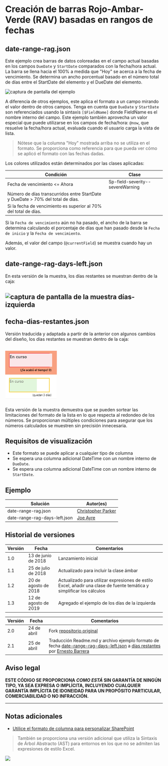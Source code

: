 # Creación de barras Rojo-Ambar-Verde (RAV) basadas en rangos de fechas

## date-range-rag.json
Este ejemplo crea barras de datos coloreadas en el campo actual basadas en los campos `DueDate` y `StartDate` comparados con la fecha/hora actual. La barra se llena hacia el 100% a medida que "Hoy" se acerca a la fecha de vencimiento. Se determina un ancho porcentual basado en el número total de días entre el StartDate del elemento y el DueDate del elemento.

![captura de pantalla del ejemplo](./screenshot.png)

A diferencia de otros ejemplos, este aplica el formato a un campo mirando el valor dentro de otros campos. Tenga en cuenta que `DueDate` y `StartDate` son referenciados usando la sintaxis `[$FieldName]` donde FieldName es el nombre interno del campo. Este ejemplo también aprovecha un valor especial que puede utilizarse en los campos de fecha/hora: `@now`, que resuelve la fecha/hora actual, evaluada cuando el usuario carga la vista de lista.

>Nótese que la columna "Hoy" mostrada arriba no se utiliza en el formato. Se proporciona como referencia para que pueda ver cómo se aplicó el formato con las fechas dadas.

Los colores utilizados están determinados por las clases aplicadas:

|Condición|Clase
|---|---|
|Fecha de vencimiento <= Ahora|Sp-field-severity--severeWarning
|Número de días transcurridos entre StartDate y DueDate > 70% del total de días.
|Si la fecha de vencimiento es superior al 70% del total de días.

Si la `Fecha de vencimiento` aún no ha pasado, el ancho de la barra se determina calculando el porcentaje de días que han pasado desde la `Fecha de inicio` y la `Fecha de vencimiento`.

Además, el valor del campo (`@currentField`) se muestra cuando hay un valor.

## date-range-rag-days-left.json

En esta versión de la muestra, los días restantes se muestran dentro de la caja:

## ![captura de pantalla de la muestra días-izquierda](./screenshot-daysleft.png)

## fecha-dias-restantes.json

Versión traducida y adaptada a partir de la anterior con algunos cambios del diseño, los días restantes se muestran dentro de la caja:

## ![captura de pantalla de la muestra días-izquierda](./screenshot-dias-restantes.png)

Esta versión de la muestra demuestra que se pueden sortear las limitaciones del formato de la lista en lo que respecta al redondeo de los números. Se proporcionan múltiples condiciones para asegurar que los números calculados se muestren sin precisión innecesaria.

## Requisitos de visualización
- Este formato se puede aplicar a cualquier tipo de columna
- Se espera una columna adicional DateTime con un nombre interno de `DueDate`.
- Se espera una columna adicional DateTime con un nombre interno de `StartDate`.

## Ejemplo

Solución|Autor(es)
--------|---------
date-range-rag.json | [Christopher Parker](https://twitter.com/ChrispyBites)
date-range-rag-days-left.json | [Joe Ayre](https://github.com/JoeAyre)

## Historial de versiones

Versión|Fecha|Comentarios
-------|----|--------
1.0|13 de junio de 2018|Lanzamiento inicial
1.1|25 de julio de 2018|Actualizado para incluir la clase ámbar
1.2|20 de agosto de 2018|Actualizado para utilizar expresiones de estilo Excel, añadir una clase de fuente temática y simplificar los cálculos
1.3|12 de agosto de 2019|Agregado el ejemplo de los días de la izquierda

Versión|Fecha|Comentarios
-------|----|--------
2.0|24 de abril|Fork [repositorio original](https://github.com/pnp/List-Formatting)
2.1|25 de abril|Traducción Readme.md y archivo ejemplo formato de fecha [date-range-rag-days-left.json](https://github.com/CollaborativeWork/List-Formatting/blob/master/column-samples/date-range-rag/date-range-rag-days-left.json) a [días restantes](https://github.com/CollaborativeWork/List-Formatting/blob/master/column-samples/date-range-rag/fecha-dias-restantes.json) por [Ernesto Barrera](https://github.com/ErnestoBarrera)



## Aviso legal
**ESTE CÓDIGO SE PROPORCIONA *COMO ESTÁ* SIN GARANTÍA DE NINGÚN TIPO, YA SEA EXPRESA O IMPLÍCITA, INCLUYENDO CUALQUIER GARANTÍA IMPLÍCITA DE IDONEIDAD PARA UN PROPÓSITO PARTICULAR, COMERCIABILIDAD O NO INFRACCIÓN.**

---

## Notas adicionales

- [Utilice el formato de columna para personalizar SharePoint](https://docs.microsoft.com/en-us/sharepoint/dev/declarative-customization/column-formatting)

> También se proporciona una versión adicional que utiliza la Sintaxis de Árbol Abstracto (AST) para entornos en los que no se admiten las expresiones de estilo Excel.

<img src="https://telemetry.sharepointpnp.com/sp-dev-list-formatting/column-samples/date-range-rag" />


